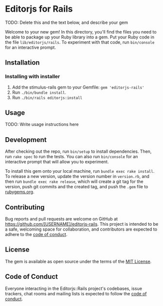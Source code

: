 # Editorjs for Rails

TODO: Delete this and the text below, and describe your gem

Welcome to your new gem! In this directory, you'll find the files you need to be able to package up your Ruby library into a gem. Put your Ruby code in the file `lib/editorjs/rails`. To experiment with that code, run `bin/console` for an interactive prompt.

## Installation

### Installing with installer

1. Add the stimulus-rails gem to your Gemfile: `gem 'editorjs-rails'`
2. Run `./bin/bundle install`.
3. Run `./bin/rails editorjs:install`

## Usage

TODO: Write usage instructions here

## Development

After checking out the repo, run `bin/setup` to install dependencies. Then, run `rake spec` to run the tests. You can also run `bin/console` for an interactive prompt that will allow you to experiment.

To install this gem onto your local machine, run `bundle exec rake install`. To release a new version, update the version number in `version.rb`, and then run `bundle exec rake release`, which will create a git tag for the version, push git commits and the created tag, and push the `.gem` file to [rubygems.org](https://rubygems.org).

## Contributing

Bug reports and pull requests are welcome on GitHub at https://github.com/[USERNAME]/editorjs-rails. This project is intended to be a safe, welcoming space for collaboration, and contributors are expected to adhere to the [code of conduct](https://github.com/[USERNAME]/editorjs-rails/blob/master/CODE_OF_CONDUCT.md).

## License

The gem is available as open source under the terms of the [MIT License](https://opensource.org/licenses/MIT).

## Code of Conduct

Everyone interacting in the Editorjs::Rails project's codebases, issue trackers, chat rooms and mailing lists is expected to follow the [code of conduct](https://github.com/[USERNAME]/editorjs-rails/blob/master/CODE_OF_CONDUCT.md).
